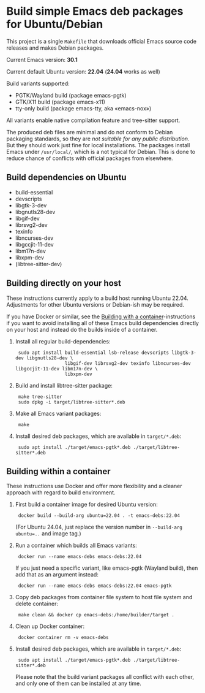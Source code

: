# Build simple Emacs deb packages for Ubuntu/Debian

This project is a single `Makefile` that downloads official Emacs source code
releases and makes Debian packages.

Current Emacs version: **30.1**

Current default Ubuntu version: **22.04** (**24.04** works as well)

Build variants supported:
- PGTK/Wayland build   (package emacs-pgtk)
- GTK/X11 build        (package emacs-x11)
- tty-only build       (package emacs-tty, aka «emacs-nox»)

All variants enable native compilation feature and tree-sitter support.

The produced deb files are minimal and do not conform to Debian packaging
standards, so they are *not suitable for any public distribution*. But they
should work just fine for local installations. The packages install Emacs under
`/usr/local/`, which is a not typical for Debian. This is done to reduce chance
of conflicts with official packages from elsewhere.

## Build dependencies on Ubuntu

- build-essential
- devscripts
- libgtk-3-dev
- libgnutls28-dev
- libgif-dev
- librsvg2-dev
- texinfo
- libncurses-dev
- libgccjit-11-dev
- libm17n-dev
- libxpm-dev
- (libtree-sitter-dev)

## Building directly on your host

These instructions currently apply to a build host running Ubuntu 22.04.
Adjustments for other Ubuntu versions or Debian-ish may be required.

If you have Docker or similar, see the [Building with a
container](#container)-instructions if you want to avoid installing all of these
Emacs build dependencies directly on your host and instead do the builds inside
of a container.

1. Install all regular build-dependencies:

        sudo apt install build-essential lsb-release devscripts libgtk-3-dev libgnutls28-dev \
                         libgif-dev librsvg2-dev texinfo libncurses-dev libgccjit-11-dev libm17n-dev \
                         libxpm-dev

2. Build and install libtree-sitter package:

        make tree-sitter
        sudo dpkg -i target/libtree-sitter*.deb

3. Make all Emacs variant packages:

        make

4. Install desired deb packages, which are available in `target/*.deb`:

        sudo apt install ./target/emacs-pgtk*.deb ./target/libtree-sitter*.deb

## Building within a container             <a name="container"></a>

These instructions use Docker and offer more flexibility and a cleaner approach
with regard to build environment.

1. First build a container image for desired Ubuntu version:

        docker build --build-arg ubuntu=22.04 . -t emacs-debs:22.04
        
   (For Ubuntu 24.04, just replace the version number in `--build-arg ubuntu=..`
   and image tag.)

2. Run a container which builds all Emacs variants:

        docker run --name emacs-debs emacs-debs:22.04
        
   If you just need a specific variant, like emacs-pgtk (Wayland build), then add
   that as an argument instead:
   
        docker run --name emacs-debs emacs-debs:22.04 emacs-pgtk
        
3. Copy deb packages from container file system to host file system and delete container:

        make clean && docker cp emacs-debs:/home/builder/target .

4. Clean up Docker container:

        docker container rm -v emacs-debs

5. Install desired deb packages, which are available in `target/*.deb`:

        sudo apt install ./target/emacs-pgtk*.deb ./target/libtree-sitter*.deb

   Please note that the build variant packages all conflict with each other, and
   only one of them can be installed at any time.
